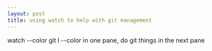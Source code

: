 ```yaml
---
layout: post
title: using watch to help with git management
---
```


watch --color git l --color in one pane, do git things in the next pane

